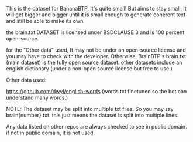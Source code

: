 This is the dataset for BananaBTP, It's quite small! But aims to stay small. It will get bigger and bigger until it is small enough to generate coherent text and still be able to make its own.

the brain.txt DATASET is licensed under BSDCLAUSE 3 and is 100 percent open-source.

for the "Other data" used, It may not be under an open-source license and you may have to check with the developer.
Otherwise, BrainBTP's brain.txt (main dataset) is the fully open source dataset. other datasets include an english dictionary (under a non-open source license but free to use.)

Other data used: 

https://github.com/dwyl/english-words (words.txt finetuned so the bot can understand many words.)

NOTE: The dataset may be split into multiple txt files. So you may say brain{number}.txt. this just means the dataset is split into multiple lines.

Any data listed on other repos are always checked to see in public domain. if not in public domain, it is not used.
